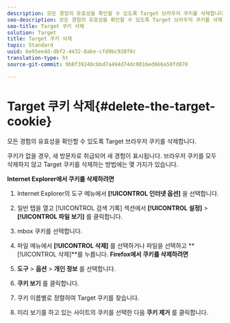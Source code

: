 ```yaml
---
description: 모든 경험의 유효성을 확인할 수 있도록 Target 브라우저 쿠키를 삭제합니다.
seo-description: 모든 경험의 유효성을 확인할 수 있도록 Target 브라우저 쿠키를 삭제합니다.
seo-title: Target 쿠키 삭제
solution: Target
title: Target 쿠키 삭제
topic: Standard
uuid: 6e95ee4d-dbf2-4432-8abe-cfd9bc928f0c
translation-type: ht
source-git-commit: 9b8f39240cbbd7a494d74dc0016ed666a58fd870

---
```



# Target 쿠키 삭제{#delete-the-target-cookie}

모든 경험의 유효성을 확인할 수 있도록 Target 브라우저 쿠키를 삭제합니다.

쿠키가 없을 경우, 새 방문자로 취급되어 새 경험이 표시됩니다. 브라우저 쿠키를 모두 삭제하지 않고 Target 쿠키를 삭제하는 방법에는 몇 가지가 있습니다.

**Internet Explorer에서 쿠키를 삭제하려면**

1. Internet Explorer의 도구 메뉴에서 **[!UICONTROL 인터넷 옵션]** 을 선택합니다.
1. 일반 탭을 열고 [!UICONTROL 검색 기록] 섹션에서 **[!UICONTROL 설정]** &gt; **[!UICONTROL 파일 보기]** 를 클릭합니다.
1. mbox 쿠키를 선택합니다.
1. 파일 메뉴에서 **[!UICONTROL 삭제]** 를 선택하거나 파일을 선택하고 **[!UICONTROL 삭제]**를 누릅니다.
   **Firefox에서 쿠키를 삭제하려면**

1. **도구** &gt; **옵션** &gt; **개인 정보** 를 선택합니다.

1. **쿠키 보기** 를 클릭합니다.
1. 쿠키 이름별로 정렬하여 Target 쿠키를 찾습니다.
1. 미리 보기를 하고 있는 사이트의 쿠키를 선택한 다음 **쿠키 제거** 를 클릭합니다.

